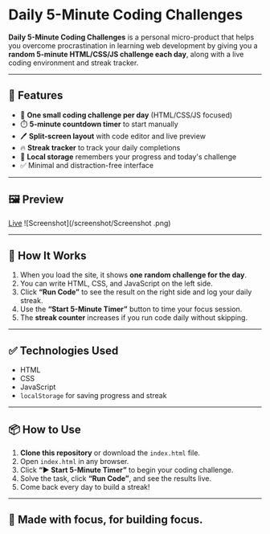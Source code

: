 # Daily 5-Minute Coding Challenges

**Daily 5-Minute Coding Challenges** is a personal micro-product that helps you overcome procrastination in learning web development by giving you a **random 5-minute HTML/CSS/JS challenge each day**, along with a live coding environment and streak tracker.

---

## 🚀 Features

- 🎯 **One small coding challenge per day** (HTML/CSS/JS focused)
- ⏱️ **5-minute countdown timer** to start manually
- 🖊️ **Split-screen layout** with code editor and live preview
- 🔥 **Streak tracker** to track your daily completions
- 🧠 **Local storage** remembers your progress and today's challenge
- ✅ Minimal and distraction-free interface

---

## 🖼️ Preview
[Live](https://yaoolee.github.io/five-minute-coding-habit/)
![Screenshot](/screenshot/Screenshot .png)

---

## 🧠 How It Works

1. When you load the site, it shows **one random challenge for the day**.
2. You can write HTML, CSS, and JavaScript on the left side.
3. Click **“Run Code”** to see the result on the right side and log your daily streak.
4. Use the **“Start 5-Minute Timer”** button to time your focus session.
5. The **streak counter** increases if you run code daily without skipping.

---

## ✅ Technologies Used

- HTML
- CSS
- JavaScript 
- `localStorage` for saving progress and streak

---

## 📦 How to Use

1. **Clone this repository** or download the `index.html` file.
2. Open `index.html` in any browser.
3. Click **“▶️ Start 5-Minute Timer”** to begin your coding challenge.
4. Solve the task, click **“Run Code”**, and see the results live.
5. Come back every day to build a streak!

---

## 🙌 Made with focus, for building focus.
